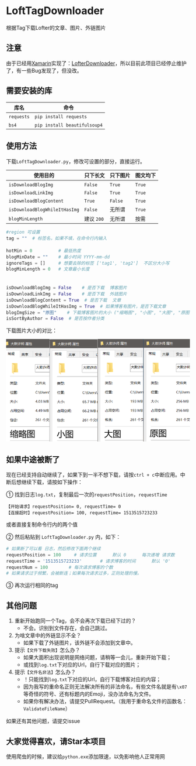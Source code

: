 # LoftTagDownloader
根据Tag下载Lofter的文章、图片、外链图片

## 注意

由于已经用[Xamarin](https://github.com/xamarin/Xamarin.Forms)实现了：[LofterDownloader](https://github.com/justype/LofterDownloader)，所以目前此项目已经停止维护了，有一些Bug发现了，但没改。

## 需要安装的库
| 库名       | 命令                         |
| ---------- | ---------------------------- |
| `requests` | `pip install requests`       |
| `bs4`      | `pip install beautifulsoup4` |

## 使用方法

下载`LoftTagDownloader.py`，修改可设置的部分，直接运行。

| 使用目的                      | 只下长文   | 只下图片 | 图文均下 |
| ----------------------------- | ---------- | -------- | -------- |
| `isDownloadBlogImg`           | `False`    | `True`   | `True`   |
| `isDownloadLinkImg`           | `False`    | `True`   | `True`   |
| `isDownloadBlogContent`       | `True`     | `False`  | `True`   |
| `isDownloadBlogWhileItHasImg` | `False`    | 无所谓   | `True`   |
| `blogMinLength`               | 建议 `200` | 无所谓   | 按需     |

```python
#region 可设置
tag = ""  # 标签名，如果不填，在命令行内输入

hotMin = 0          # 最低热度
blogMinDate = ""    # 最小时间 YYYY-mm-dd
ignoreTags = []     # 想要去除的标签 ['tag1', 'tag2']  不区分大小写
blogMinLength = 0   # 文章最小长度


isDownloadBlogImg = False    # 是否下载  博客图片
isDownloadLinkImg = False    # 是否下载  外链图片
isDownloadBlogContent = True  # 是否下载  文章
isDownloadBlogWhileItHasImg = True  # 如果博客有图片，是否下载文章
blogImgSize = "原图"    # 下载博客图片的大小 ("缩略图", "小图", "大图", "原图")
isSortByAuthor = False  # 是否按作者分类
```

下载图片大小的对比：

![ImgSize](imgs/ImgSize.png)

## 如果中途被断了

现在已经支持自动继续了，如果下到一半不想下载，请按`ctrl + c`中断应用。中断后想继续下载，请按如下操作：

① 找到日志`log.txt`，复制最后一次的`requestPosition`，`requestTime`

```
【开始请求】requestPosition= 0, requestTime= 0
【连接超时】requestPosition= 100, requestTime= 1513515723233
```

或者直接复制命令行内的两个值

② 然后粘贴到 `LoftTagDownloader.py` 内，如下：

```python
# 如果断了可以看 日志，然后修改下面两个继续
requestPosition = 100     # 请求位置      默认 0      每次递增 请求数
requestTime = '1513515723233'       # 请求博客的时间      默认 '0'
requestNum = 100        # 每次请求博客的个数
# 如果请求过于频繁，会被断连；如果每次请求过多，正则处理的慢。
```

③ 再次运行相同的tag

## 其他问题

1. 重新开始跑同一个Tag，会不会再次下载已经下过的？
    - 不会。识别到文件存在，会自己跳过。
2. 为啥文章中的外链显示不全？
    - 如果下载了外链图片，该外链不会添加到文章中。
3. 提示`【文件下载失败】`怎么办？
    - 如果大面积出现说明是网络问题，请稍等一会儿，重新开始下载；
    - 或找到`log.txt`下对应的Url，自行下载对应的图片；
4. 提示`【文件名非法】`怎么办？
    - ！只能找到`log.txt`下对应的Url，自行下载博客对应的内容；
    - 因为我写的重命名正则无法解决所有的非法命名，有些文件名就是有`\x07`等奇怪的符号、还有标题内的Emoji，没办法命名为文件。
    - 如果你有解决办法，请提交PullRequest。（我用于重命名文件的函数名：`ValidateFileName`）

如果还有其他问题，请提交issue

## 大家觉得喜欢，请Star本项目

使用爬虫的时候，建议给`python.exe`添加限速，以免影响他人正常用网
